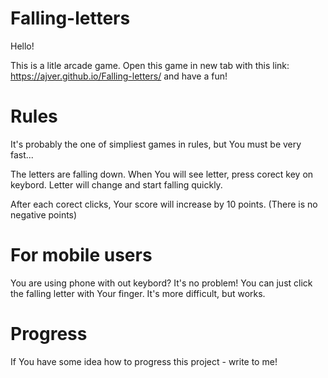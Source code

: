 # Falling-letters

Hello!

This is a litle arcade game. 
Open this game in new tab with this link: https://ajver.github.io/Falling-letters/
and have a fun!

# Rules

It's probably the one of simpliest games in rules, but You must be very fast...

The letters are falling down. When You will see letter, press corect key on keybord. 
Letter will change and start falling quickly.

After each corect clicks, Your score will increase by 10 points. 
(There is no negative points)

# For mobile users

You are using phone with out keybord? It's no problem!
You can just click the falling letter with Your finger. It's more difficult, but works.

# Progress

If You have some idea how to progress this project - write to me!
